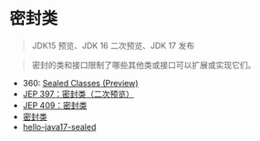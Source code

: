 # 密封类

> JDK15 预览、JDK 16 二次预览、JDK 17 发布

> 密封的类和接口限制了哪些其他类或接口可以扩展或实现它们。

* 360:  [Sealed Classes (Preview)](https://openjdk.java.net/jeps/360) 
* [JEP 397：密封类（二次预览）](https://openjdk.java.net/jeps/397)
* [JEP 409：密封类](https://openjdk.java.net/jeps/409)
* [密封类](https://docs.oracle.com/en/java/javase/17/language/sealed-classes-and-interfaces.html)
* [hello-java17-sealed](https://github.com/guoyufu-study/hello-java17-sealed)

